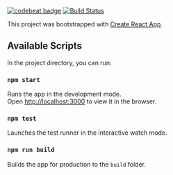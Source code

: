 [![codebeat badge](https://codebeat.co/badges/65124de0-eae4-4e77-985c-1bdba923e9e0)](https://codebeat.co/projects/github-com-dfsantos-myreads-master)
[![Build Status](https://travis-ci.org/dfsantos/myreads.svg?branch=master)](https://travis-ci.org/dfsantos/myreads)

This project was bootstrapped with [Create React App](https://github.com/facebookincubator/create-react-app).

## Available Scripts

In the project directory, you can run:

### `npm start`

Runs the app in the development mode.<br>
Open [http://localhost:3000](http://localhost:3000) to view it in the browser.

### `npm test`

Launches the test runner in the interactive watch mode.

### `npm run build`

Builds the app for production to the `build` folder.

